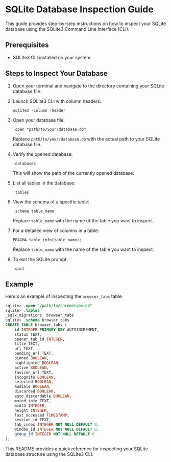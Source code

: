 # SQLite Database Inspection Guide

This guide provides step-by-step instructions on how to inspect your SQLite database using the SQLite3 Command Line Interface (CLI).

## Prerequisites

- SQLite3 CLI installed on your system

## Steps to Inspect Your Database

1. Open your terminal and navigate to the directory containing your SQLite database file.

2. Launch SQLite3 CLI with column headers:
   ```
   sqlite3 -column -header
   ```

3. Open your database file:
   ```
   .open "path/to/your/database.db"
   ```
   Replace `path/to/your/database.db` with the actual path to your SQLite database file.

4. Verify the opened database:
   ```
   .databases
   ```
   This will show the path of the currently opened database.

5. List all tables in the database:
   ```
   .tables
   ```

6. View the schema of a specific table:
   ```
   .schema table_name
   ```
   Replace `table_name` with the name of the table you want to inspect.

7. For a detailed view of columns in a table:
   ```
   PRAGMA table_info(table_name);
   ```
   Replace `table_name` with the name of the table you want to inspect.

8. To exit the SQLite prompt:
   ```
   .quit
   ```

## Example

Here's an example of inspecting the `browser_tabs` table:

```sql
sqlite> .open "/path/to/chrometabs.db"
sqlite> .tables
_sqlx_migrations  browser_tabs
sqlite> .schema browser_tabs
CREATE TABLE browser_tabs (
    id INTEGER PRIMARY KEY AUTOINCREMENT,
    status TEXT,
    opener_tab_id INTEGER,
    title TEXT,
    url TEXT,
    pending_url TEXT,
    pinned BOOLEAN,
    highlighted BOOLEAN,
    active BOOLEAN,
    favicon_url TEXT,
    incognito BOOLEAN,
    selected BOOLEAN,
    audible BOOLEAN,
    discarded BOOLEAN,
    auto_discardable BOOLEAN,
    muted_info TEXT,
    width INTEGER,
    height INTEGER,
    last_accessed TIMESTAMP,
    session_id TEXT,
    tab_index INTEGER NOT NULL DEFAULT 0,
    window_id INTEGER NOT NULL DEFAULT 0,
    group_id INTEGER NOT NULL DEFAULT 0
);
```

This README provides a quick reference for inspecting your SQLite database structure using the SQLite3 CLI.
